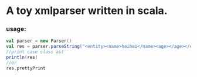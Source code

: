 A toy xmlparser written in scala.
====

### usage:

```scala
val parser = new Parser()
val res = parser.parseString("<entity><name>heihei</name><age></age></entity>")
//print case class ast
println(res)
//or
res.prettyPrint
```
